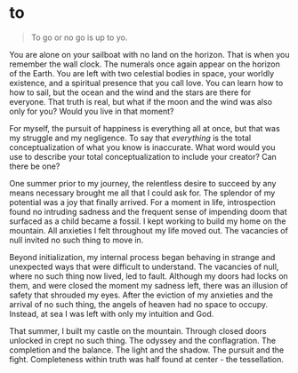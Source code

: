 # to

> To go or no go is up to yo.

You are alone on your sailboat with no land on the horizon. That is when you remember the wall clock. The numerals once again appear on the horizon of the Earth. You are left with two celestial bodies in space, your worldly existence, and a spiritual presence that you call love. You can learn how to how to sail, but the ocean and the wind and the stars are there for everyone. That truth is real, but what if the moon and the wind was also only for you? Would you live in that moment?

For myself, the pursuit of happiness is everything all at once, but that was my struggle and my negligence. To say that _everything_ is the total conceptualization of what you know is inaccurate. What word would you use to describe your total conceptualization to include your creator? Can there be one?

One summer prior to my journey, the relentless desire to succeed by any means necessary brought me all that I could ask for. The splendor of my potential was a joy that finally arrived. For a moment in life, introspection found no intruding sadness and the frequent sense of impending doom that surfaced as a child became a fossil. I kept working to build my home on the mountain. All anxieties I felt throughout my life moved out. The vacancies of null invited no such thing to move in.

Beyond initialization, my internal process began behaving in strange and unexpected ways that were difficult to understand. The vacancies of null, where no such thing now lived, led to fault. Although my doors had locks on them, and were closed the moment my sadness left, there was an illusion of safety that shrouded my eyes. After the eviction of my anxieties and the arrival of no such thing, the angels of heaven had no space to occupy. Instead, at sea I was left with only my intuition and God.

That summer, I built my castle on the mountain. Through closed doors unlocked in crept no such thing. The odyssey and the conflagration. The completion and the balance. The light and the shadow. The pursuit and the fight. Completeness within truth was half found at center - the tessellation.
